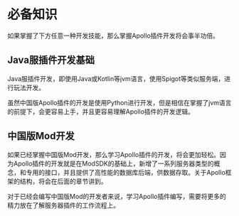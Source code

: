 # 必备知识
如果掌握了下方任意一种开发技能，那么掌握Apollo插件开发将会事半功倍。

## Java服插件开发基础

Java服插件开发，即使用Java或Kotlin等jvm语言，使用Spigot等类似服务端，进行玩法开发。

虽然中国版Apollo插件的开发是使用Python进行开发，但是相信在掌握了jvm语言的前提下，会更容易上手，并且更容易理解Apollo插件的开发逻辑。

## 中国版Mod开发

如果已经掌握中国版Mod开发，那么学习Apollo插件的开发，将会更加轻松。因为Apollo插件的开发就是在ModSDK的基础上，新增了一系列服务器类型的概念，和专用的接口，并且提供了高性能的数据库后端，供数据存取。关于Apollo框架的结构，将会在后面的章节讲到。

对于已经会编写中国版Mod的开发者来说，学习Apollo插件编写，需要将更多的精力放在了解服务器插件的工作流程上。

